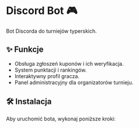 # Discord Bot 🎮

Bot Discorda do turniejów typerskich.

## ✨ Funkcje
- Obsługa zgłoszeń kuponów i ich weryfikacja.
- System punktacji i rankingów.
- Interaktywny profil gracza.
- Panel administracyjny dla organizatorów turnieju.

## 🛠 Instalacja
Aby uruchomić bota, wykonaj poniższe kroki:
